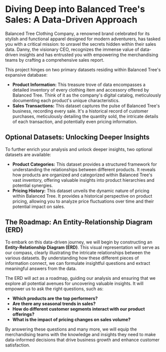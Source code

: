 # Diving Deep into Balanced Tree's Sales: A Data-Driven Approach

Balanced Tree Clothing Company, a renowned brand celebrated for its stylish and functional apparel designed for modern adventurers, has tasked you with a critical mission: to unravel the secrets hidden within their sales data. Danny, the visionary CEO, recognizes the immense value of data-driven insights and has entrusted you with empowering the merchandising teams by crafting a comprehensive sales report.

This project hinges on two primary datasets residing within Balanced Tree's expansive database:

* **Product Information:** This treasure trove of data encompasses a detailed inventory of every clothing item and accessory offered by Balanced Tree. Think of it as the company's digital catalog, meticulously documenting each product's unique characteristics.
* **Sales Transactions:** This dataset captures the pulse of Balanced Tree's business, recording every sale. It's a historical record of customer purchases, meticulously detailing the quantity sold, the intricate details of each transaction, and potentially even pricing information.

## Optional Datasets: Unlocking Deeper Insights

To further enrich your analysis and unlock deeper insights, two optional datasets are available:

* **Product Categories:** This dataset provides a structured framework for understanding the relationships between different products. It reveals how products are organized and categorized within Balanced Tree's vast inventory, offering valuable insights into product hierarchies and potential synergies. 
* **Pricing History:** This dataset unveils the dynamic nature of pricing within Balanced Tree. It provides a historical perspective on product pricing, allowing you to analyze price fluctuations over time and their potential impact on sales.

## The Roadmap: An Entity-Relationship Diagram (ERD)

To embark on this data-driven journey, we will begin by constructing an **Entity-Relationship Diagram (ERD)**. This visual representation will serve as our compass, clearly illustrating the intricate relationships between the various datasets. By understanding how these different pieces of information connect, we can formulate insightful questions and extract meaningful answers from the data. 

The ERD will act as a roadmap, guiding our analysis and ensuring that we explore all potential avenues for uncovering valuable insights. It will empower us to ask the right questions, such as:

* **Which products are the top performers?**
* **Are there any seasonal trends in sales?**
* **How do different customer segments interact with our product offerings?**
* **What is the impact of pricing changes on sales volume?**

By answering these questions and many more, we will equip the merchandising teams with the knowledge and insights they need to make data-informed decisions that drive business growth and enhance customer satisfaction.